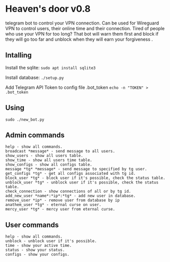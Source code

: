 # Heaven's door v0.8

telegram bot to control your VPN connection. Can be used for Wireguard VPN to control users, their online time and their connection.
Tired of people who use your VPN for too long? That bot will warn them first and block if they will go too far and unblock when they will earn your forgiveness .
## Intalling

Install the sqlite: ```sudo apt install sqlite3```

Install database: ```./setup.py```

Add Telegram API Token to config file .bot_token ```echo -n "TOKEN" > .bot_token```
## Using

```sudo ./new_bot.py```
## Admin commands
```
help - show all commands.
broadcast *message* - send message to all users. 
show_users - show all users table. 
show_time - show all users time table. 
show_configs - show all configs table. 
message *tg* *message* - send message to specified by tg user. 
get_configs *tg* - get all configs associated with tg id. 
block_user *tg* - block user if it's possible, check the status table. 
unblock_user *tg* - unblock user if it's possible, check the status table. 
check_connection - show connections of all or by tg id. 
add_new_user *name*:*ip*:*tg* - add new user in database. 
remove_user *ip* - remove user from database by ip
anathem_user *tg* - eternal curse on user.
mercy_user *tg* - mercy user from eternal curse.
```
## User commands
```
help - show all commands.
unblock - unblock user if it's possible.
time - show your active time.
status - show your status.
configs - show your configs.
```
